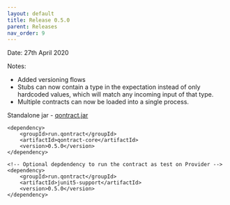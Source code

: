 ```yaml
---
layout: default
title: Release 0.5.0
parent: Releases
nav_order: 9
---
```

Date: 27th April 2020

Notes:
- Added versioning flows
- Stubs can now contain a type in the expectation instead of only hardcoded values, which will match any incoming input of that type.
- Multiple contracts can now be loaded into a single process.

Standalone jar - [qontract.jar](https://github.com/qontract/qontract/releases/download/0.5.0/qontract.jar)

```
<dependency>
    <groupId>run.qontract</groupId>
    <artifactId>qontract-core</artifactId>
    <version>0.5.0</version>
</dependency>

<!-- Optional depdendency to run the contract as test on Provider -->
<dependency>
    <groupId>run.qontract</groupId>
    <artifactId>junit5-support</artifactId>
    <version>0.5.0</version>
</dependency>
```
